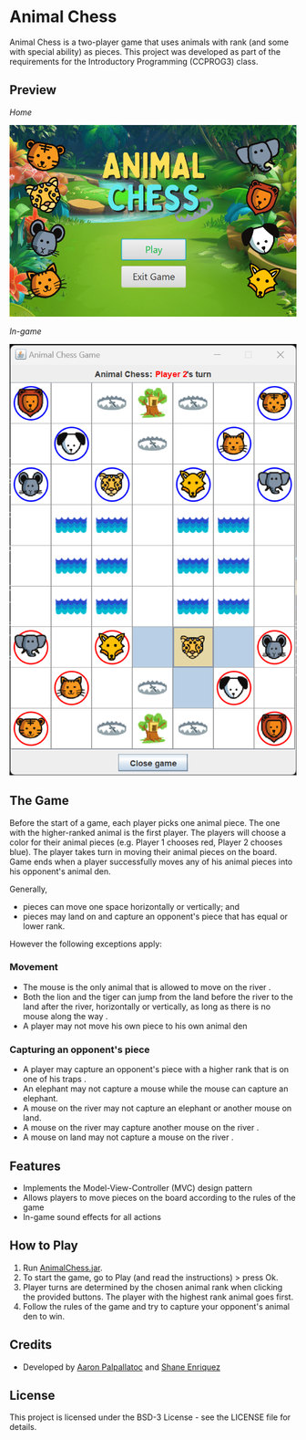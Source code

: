 # Animal Chess

Animal Chess is a two-player game that uses animals with rank (and some with special ability) as pieces. This project was developed as part of the requirements for the Introductory Programming (CCPROG3) class.

## Preview
*Home*

![preview1](./preview1.png)

*In-game*

![preview2](./preview2.png)

## The Game

Before the start of a game, each player picks one animal piece. The one with the higher-ranked animal is the first player. The players will choose a color for their animal pieces (e.g. Player 1 chooses red, Player 2 chooses blue). The player takes turn in moving their animal pieces on the board. Game ends when a player successfully moves any of his animal pieces into his opponent's animal den.

Generally,
- pieces can move one space horizontally or vertically; and
- pieces may land on and capture an opponent's piece that has equal or lower rank.

However the following exceptions apply:

### **Movement**

- The mouse is the only animal that is allowed to move on the river .
- Both the lion and the tiger can jump from the land before the river to the land after the river, horizontally or vertically, as long as there is no mouse along the way .
- A player may not move his own piece to his own animal den

### **Capturing an opponent's piece**
- A player may capture an opponent's piece with a higher rank that is on one of his traps .
- An elephant may not capture a mouse while the mouse can capture an elephant.
- A mouse on the river may not capture an elephant or another mouse on land.
- A mouse on the river may capture another mouse on the river .
- A mouse on land may not capture a mouse on the river .

## Features

- Implements the Model-View-Controller (MVC) design pattern
- Allows players to move pieces on the board according to the rules of the game
- In-game sound effects for all actions 

## How to Play

1. Run [AnimalChess.jar](./others/JARs/AnimalChess.jar).
2. To start the game, go to Play (and read the instructions) > press Ok.
3. Player turns are determined by the chosen animal rank when clicking the provided buttons. The player with the highest rank animal goes first.
4. Follow the rules of the game and try to capture your opponent's animal den to win.

## Credits

- Developed by [Aaron Palpallatoc](https://github.com/ubergonmx) and [Shane Enriquez](https://github.com/janshaaa)

## License

This project is licensed under the BSD-3 License - see the LICENSE file for details.